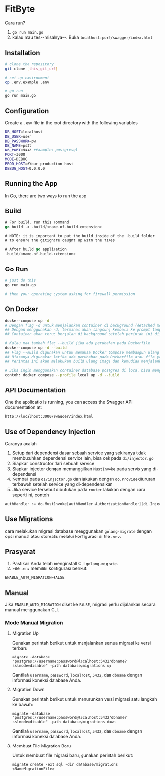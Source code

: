 # FitByte

Cara run?

1. `go run main.go`
2. kalau mau tes--misalnya--. Buka `localhost:port/swagger/index.html`

## Installation

```bash
# clone the repository
git clone [this_git_url]

# set up environment
cp .env.example .env

# go run
go run main.go
```

## Configuration

Create a `.env` file in the root directory with the following variables:

```bash
DB_HOST=localhost
DB_USER=user
DB_PASSWORD=pw
DB_NAME=ps3t
DB_PORT=5432 #Example: postgresql
PORT=3000
MODE=DEBUG
PROD_HOST=#Your production host
DEBUG_HOST=0.0.0.0
```

## Running the App

In Go, there are two ways to run the app

## Build

```go
# For build, run this command
go build -o .build/<name-of-build.extension>

# NOTE: it is important to put the build inside of the .build folder
# to ensure the gitignore caught up with the files

# After build go application
.build/<name-of-build.extension>
```

## Go Run

```bash
# just do this
go run main.go

# then your operating system asking for firewall permission
```

## On Docker

```bash
docker-compose up -d
# Dengan flag -d untuk menjalankan container di background (detached mode).
## Dengan menggunakan -d, terminal akan langsung kembali ke prompt tanpa menampilkan log container di terminal.
## Container akan terus berjalan di background setelah perintah ini dijalankan.

# Kalau mau tambah flag --build jika ada perubahan pada Dockerfile
docker-compose up -d --build
## Flag --build digunakan untuk memaksa Docker Compose membangun ulang image sebelum menjalankan container.
## Biasanya digunakan ketika ada perubahan pada Dockerfile atau file yang terkait dengan image.
## Perintah ini akan melakukan build ulang image dan kemudian menjalankan container di background.

# Jika ingin menggunakan container database postgres di local bisa menggunakan argument berikut: --profile local
contoh: docker compose --profile local up -d --build
```

## API Documentation

One the applicatio is running, you can access the Swagger API documentation at:

```bash
http://localhost:3000/swagger/index.html
```

## Use of Dependency Injection

Caranya adalah

1. Setup dari dependensi dasar sebuah service yang sekiranya tidak membutuhkan dependensi service lain, bisa cek pada `di/injector.go`
2. Siapkan constructor dari sebuah service
3. Siapkan injector dengan memanggilkan `MustInvoke` pada servis yang di-dependensi
4. Kembali pada `di/injector.go` dan lakukan dengan `do.Provide` diurutan terbawah setelah service yang di-dependensikan
5. Jika service tersebut dibutukan pada `router` lakukan dengan cara seperti ini, contoh 

```go
authHandler := do.MustInvoke[authHandler.AuthorizationHandler](di.Injector)
```

## Use Migrations

cara melakukan migrasi database menggunakan `golang-migrate` dengan opsi manual atau otomatis melalui konfigurasi di file `.env`.

## Prasyarat

1. Pastikan Anda telah menginstall CLI `golang-migrate`.
2. File `.env` memiliki konfigurasi berikut:

```shell
ENABLE_AUTO_MIGRATION=FALSE
```

## Manual

Jika `ENABLE_AUTO_MIGRATION` diset ke `FALSE`, migrasi perlu dijalankan secara manual menggunakan CLI.

### Mode Manual Migration

1. Migration Up

    Gunakan perintah berikut untuk menjalankan semua migrasi ke versi terbaru:

    ```shell
    migrate -database "postgres://username:password@localhost:5432/dbname?sslmode=disable" -path database/migrations up
    ```

    Gantilah `username`, `password`, `localhost`, `5432`, dan `dbname` dengan informasi koneksi database Anda.

2. Migration Down

    Gunakan perintah berikut untuk menurunkan versi migrasi satu langkah ke bawah:

    ```shell
    migrate -database "postgres://username:password@localhost:5432/dbname?sslmode=disable" -path database/migrations down
    ```

    Gantilah `username`, `password`, `localhost`, `5432`, dan `dbname` dengan informasi koneksi database Anda.

3. Membuat File Migration Baru

    Untuk membuat file migrasi baru, gunakan perintah berikut:

    ```shell
    migrate create -ext sql -dir database/migrations <NameMigrationFile>   
    ```

